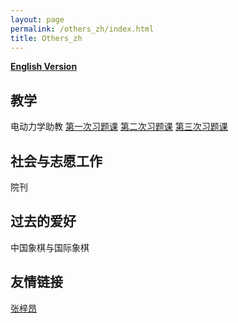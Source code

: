 ```yaml
---
layout: page
permalink: /others_zh/index.html
title: Others_zh
---
```


**[English Version](https://zian-chen.github.io/others/)**

## 教学

电动力学助教
[第一次习题课](https://zian-chen.github.io/file/TD-1.pdf)
[第二次习题课](https://zian-chen.github.io/file/TD-2.pdf)
[第三次习题课](https://zian-chen.github.io/file/TD-3.pdf)

## 社会与志愿工作

院刊

## 过去的爱好

中国象棋与国际象棋

## 友情链接

[张梓昂](https://zhang-ziang.github.io/)

<!--<div class="third">
<img src="/images/prelection1.JPG">
<img src="/images/speech1.JPG">
<img src="/images/speech3.JPG">
</div> -->

